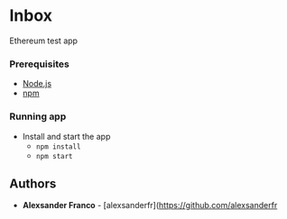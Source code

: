 # Inbox
Ethereum test app

### Prerequisites

* [Node.js](https://nodejs.org)
* [npm](https://www.npmjs.com/)

### Running app

* Install and start the app
    - `npm install`
    - `npm start`

## Authors

* **Alexsander Franco** -  [alexsanderfr](https://github.com/alexsanderfr
